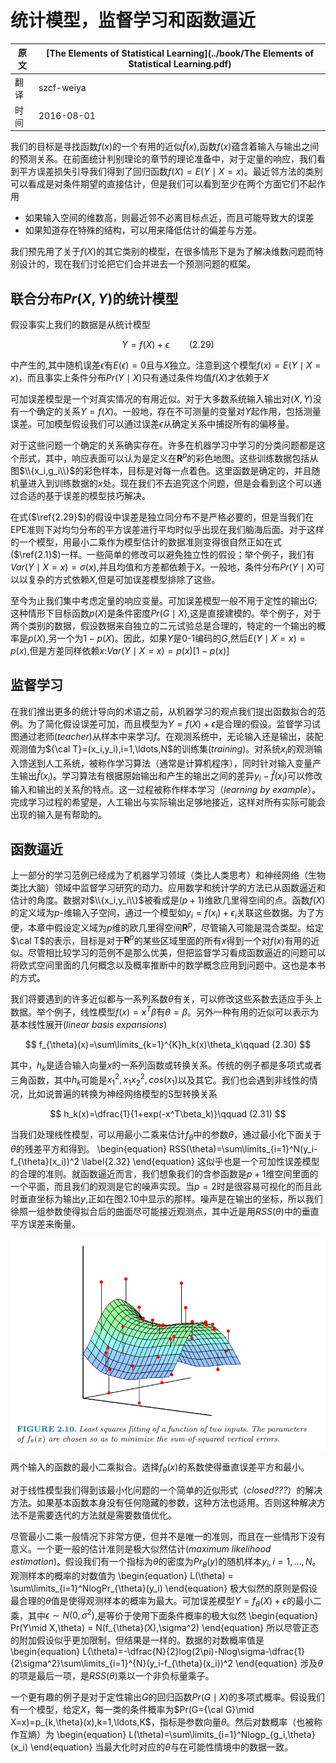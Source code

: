 # 统计模型，监督学习和函数逼近

原文     | [The Elements of Statistical Learning](../book/The Elements of Statistical Learning.pdf)
      ---|---
翻译     | szcf-weiya
时间     | 2016-08-01

我们的目标是寻找函数$f(x)$的一个有用的近似$\hat{f}(x)$,函数$f(x)$蕴含着输入与输出之间的预测关系。在前面统计判别理论的章节的理论准备中，对于定量的响应，我们看到平方误差损失引导我们得到了回归函数$f(X)=E(Y\mid X=x)$。最近邻方法的类别可以看成是对条件期望的直接估计，但是我们可以看到至少在两个方面它们不起作用

- 如果输入空间的维数高，则最近邻不必离目标点近，而且可能导致大的误差
- 如果知道存在特殊的结构，可以用来降低估计的偏差与方差。

我们预先用了关于$f(X)$的其它类别的模型，在很多情形下是为了解决维数问题而特别设计的，现在我们讨论把它们合并进去一个预测问题的框架。

## 联合分布$Pr(X,Y)$的统计模型

假设事实上我们的数据是从统计模型

$$
Y=f(X)+\epsilon\qquad(2.29)
$$

中产生的,其中随机误差$\epsilon$有$E(\epsilon)=0$且与$X$独立。注意到这个模型$f(x)=E(Y\mid X=x)$，而且事实上条件分布$Pr(Y\mid X)$只有通过条件均值$f(X)$才依赖于$X$

可加误差模型是一个对真实情况的有用近似。对于大多数系统输入输出对$(X,Y)$没有一个确定的关系$Y=f(X)$。一般地，存在不可测量的变量对$Y$起作用，包括测量误差。可加模型假设我们可以通过误差$\epsilon$从确定关系中捕捉所有的偏移量。

对于这些问题一个确定的关系确实存在。许多在机器学习中学习的分类问题都是这个形式，其中，响应表面可以认为是定义在$\mathbf{R}^p$的彩色地图。这些训练数据包括从图$\\{x_i,g_i\\}$的彩色样本，目标是对每一点着色。这里函数是确定的，并且随机量进入到训练数据的$x$处。现在我们不去追究这个问题，但是会看到这个可以通过合适的基于误差的模型技巧解决。

在式($\ref{2.29}$)的假设中误差是独立同分布不是严格必要的，但是当我们在EPE准则下对均匀分布的平方误差进行平均时似乎出现在我们脑海后面。对于这样的一个模型，用最小二乘作为模型估计的数据准则变得很自然正如在式($\ref{2.1}$)一样。一些简单的修改可以避免独立性的假设；举个例子，我们有$Var(Y\mid X=x)=\sigma(x)$,并且均值和方差都依赖于$X$。一般地，条件分布$Pr(Y\mid X)$可以以复杂的方式依赖$X$,但是可加误差模型排除了这些。

至今为止我们集中考虑定量的响应变量。可加误差模型一般不用于定性的输出$G$;这种情形下目标函数$p(X)$是条件密度$Pr(G\mid X)$,这是直接建模的。举个例子，对于两个类别的数据，假设数据来自独立的二元试验总是合理的，特定的一个输出的概率是$p(X)$,另一个为$1-p(X)$。因此，如果$Y$是0-1编码的$G$,然后$E(Y\mid X=x)=p(x)$,但是方差同样依赖$x$:$Var(Y\mid X=x)=p(x)[1-p(x)]$

## 监督学习

在我们推出更多的统计导向的术语之前，从机器学习的观点我们提出函数拟合的范例。为了简化假设误差可加，而且模型为$Y=f(X)+\epsilon$是合理的假设。监督学习试图通过老师(*teacher*)从样本中来学习$f$。在观测系统中，无论输入还是输出，装配观测值为${\cal T}=(x_i,y_i),i=1,\ldots,N$的训练集(*training*)。对系统$x_i$的观测输入馈送到人工系统，被称作学习算法（通常是计算机程序），同时针对输入变量产生输出$\hat{f}(x_i)$。学习算法有根据原始输出和产生的输出之间的差异$y_i-\hat{f}(x_i)$可以修改输入和输出的关系$\hat{f}$的特点。这一过程被称作样本学习（*learning by example*）。完成学习过程的希望是，人工输出与实际输出足够地接近，这样对所有实际可能会出现的输入是有帮助的。

## 函数逼近

上一部分的学习范例已经成为了机器学习领域（类比人类思考）和神经网络（生物类比大脑）领域中监督学习研究的动力。应用数学和统计学的方法已从函数逼近和估计的角度。数据对$\\{x_i,y_i\\}$被看成是$(p+1)$维欧几里得空间的点。函数$f(X)$的定义域为$p$-维输入子空间，通过一个模型如$y_i=f(x_i)+\epsilon_i$关联这些数据。为了方便，本章中假设定义域为$p$维的欧几里得空间$\mathbf{R}^p$，尽管输入可能是混合类型。给定$\cal T$的表示，目标是对于$\mathbf{R}^p$的某些区域里面的所有$x$得到一个对$f(x)$有用的近似。尽管相比较学习的范例不是那么优美，但把监督学习看成函数逼近的问题可以将欧式空间里面的几何概念以及概率推断中的数学概念应用到问题中。这也是本书的方式。

我们将要遇到的许多近似都与一系列系数$\theta$有关，可以修改这些系数去适应手头上数据。举个例子，线性模型$f(x)=x^T\beta$有$\theta=\beta$。另外一种有用的近似可以表示为基本线性展开(*linear basis expansions*)

$$
f_{\theta}(x)=\sum\limits_{k=1}^{K}h_k(x)\theta_k\qquad (2.30)
$$

其中，$h_k$是适合输入向量$x$的一系列函数或转换关系。传统的例子都是多项式或者三角函数，其中$h_k$可能是$x_1^2,x_1x_2^2,cos(x_1)$以及其它。我们也会遇到非线性的情况，比如说普遍的转换为神经网络模型的S型转换关系

$$
h_k(x)=\dfrac{1}{1+exp(-x^T\beta_k)}\qquad (2.31)
$$

当我们处理线性模型，可以用最小二乘来估计$f_{\theta}$中的参数$\theta$，通过最小化下面关于$\theta$的残差平方和得到。
\begin{equation}
RSS(\theta)=\sum\limits_{i=1}^N(y_i-f_{\theta}(x_i))^2
\label{2.32}
\end{equation}
这似乎也是一个可加性误差模型的合理的准则。就函数逼近而言，我们想象我们的含参函数是$p+1$维空间里面的一个平面，而且我们的观测是它的噪声实现。当$p=2$时是很容易可视化的而且此时垂直坐标为输出$y$,正如在图2.10中显示的那样。噪声是在输出的坐标，所以我们徐照一组参数使得拟合后的曲面尽可能接近观测点，其中近是用$RSS(\theta)$中的垂直平方误差来衡量。

![](../img/02/fig2.10.png)

两个输入的函数的最小二乘拟合。选择$f_{\theta}(x)$的系数使得垂直误差平方和最小。

对于线性模型我们得到该最小化问题的一个简单的近似形式（*closed???*）的解决方法。如果基本函数本身没有任何隐藏的参数，这种方法也适用。否则这种解决方法不是需要迭代的方法就是需要数值优化。

尽管最小二乘一般情况下非常方便，但并不是唯一的准则，而且在一些情形下没有意义。一个更一般的估计准则是极大似然估计(*maximum likelihood estimation*)。假设我们有一个指标为$\theta$的密度为$Pr_{\theta}(y)$的随机样本$y_i,i=1,\ldots,N$。观测样本的概率的对数值为
\begin{equation}
L(\theta) = \sum\limits_{i=1}^NlogPr_{\theta}(y_i)
\end{equation}
极大似然的原则是假设最合理的$\theta$值是使得观测样本的概率为最大。可加误差模型$Y=f_{\theta}(X)+\epsilon$的最小二乘，其中$\epsilon \sim N(0,\sigma^2)$,是等价于使用下面条件概率的极大似然
\begin{equation}
Pr(Y\mid X,\theta) = N(f_{\theta}(X),\sigma^2)
\end{equation}
所以尽管正态的附加假设似乎更加限制，但结果是一样的。数据的对数概率值是
\begin{equation}
L(\theta)=-\dfrac{N}{2}log(2\pi)-Nlog\sigma-\dfrac{1}{2\sigma^2}\sum\limits_{i=1}^{N}(y_i-f_{\theta}(x_i))^2
\end{equation}
涉及$\theta$的项是最后一项，是$RSS(\theta)$乘以一个非负标量乘子。

一个更有趣的例子是对于定性输出$G$的回归函数$Pr(G\mid X)$的多项式概率。假设我们有一个模型，给定$X$，每一类的条件概率为$Pr(G={\cal G}\mid X=x)=p_{k,\theta}(x),k=1,\ldots,K$，指标是参数向量$\theta$。然后对数概率（也被称作互熵）为
\begin{equation}
L(\theta)=\sum\limits_{i=1}^Nlogp_{g_i,\theta}(x_i)
\end{equation}
当最大化时对应的$\theta$与在可能性情境中的数据一致。
